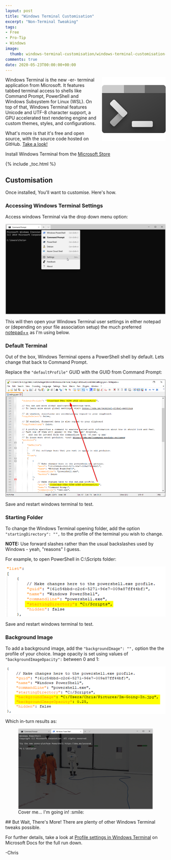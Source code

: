 ```yaml
---
layout: post
title: "Windows Terminal Customisation" 
excerpt: "Non-Terminal Tweaking"
tags: 
- Free
- Pro-Tip
- Windows
image:
  thumb: windows-terminal-customisation/windows-terminal-customisation-00.png
comments: true
date: 2020-05-23T00:00:00+00:00
---
```

<img style="float: right; margin: 0px 0px 10px 10px;" alt="Windows Terminal" src="/images/windows-terminal-customisation/windows-terminal-customisation-00.png">
Windows Terminal is the new -er- terminal application from Microsoft.  It features tabbed terminal access to shells like Command Prompt, PowerShell and Windows Subsystem for Linux (WSL).  On top of that, Windows Terminal features Unicode and UTF-8 character support, a GPU accelerated text rendering engine and custom themes, styles, and configurations.

What's more is that it's free and open source, with the source code hosted on GitHub. [Take a look!](https://github.com/microsoft/terminal/)

Install Windows Terminal from the [Microsoft Store](https://aka.ms/terminal)

{% include _toc.html %}

## Customisation
Once installed, You'll want to customise. Here's how.

### Accessing Windows Terminal Settings
Access windows Terminal via the drop down menu option:
 
<img style="display: block; margin-left: auto; margin-right: auto;" alt="Settings" src="/images/windows-terminal-customisation/windows-terminal-customisation-01.png">

This will then open your Windows Terminal user settings in either notepad or (depending on your file association setup) the much preferred [notepad++](https://notepad-plus-plus.org/) as I'm using below. 

### Default Terminal
Out of the box, Windows Terminal opens a PowerShell shell by default. Lets change that back to Command Prompt.

Replace the `"defaultProfile"` GUID with the GUID from Command Prompt:

<img style="display: block; margin-left: auto; margin-right: auto;" alt="Command Prompt GUID" src="/images/windows-terminal-customisation/windows-terminal-customisation-02.png">

Save and restart windows terminal to test.

### Starting Folder
To change the Windows Terminal opening folder, add the option `"startingDirectory": "",` to the profile of the terminal you wish to change. 

**NOTE:** Use forward slashes rather than the usual backslashes used by Windows - yeah, "reasons" I guess.

For example, to open PowerShell in C:\Scripts folder:

<img style="display: block; margin-left: auto; margin-right: auto;" alt="PowerShell Start Folder" src="/images/windows-terminal-customisation/windows-terminal-customisation-03.png">
 
Save and restart windows terminal to test.

### Background Image
To add a background image, add the `"backgroundImage": "",` option the the profile of your choice. Image opacity is set using values of `"backgroundImageOpacity":` between 0 and 1:

<img style="display: block; margin-left: auto; margin-right: auto;" alt="Background Image" src="/images/windows-terminal-customisation/windows-terminal-customisation-04.png">

Which in-turn results as:
<figure>
<img style="display: block; margin-left: auto; margin-right: auto;" alt="Cover Me, I'm Going In!" src="/images/windows-terminal-customisation/windows-terminal-customisation-05.png">
<figcaption>Cover me... I'm going in!  :smile:</figcaption>
</figure>
## But Wait, There's More!
There are plenty of other Windows Terminal tweaks possible.

For further details, take a look at [Profile settings in Windows Terminal](https://docs.microsoft.com/en-gb/windows/terminal/customize-settings/profile-settings) on Microsoft Docs for the full run down.

-Chris